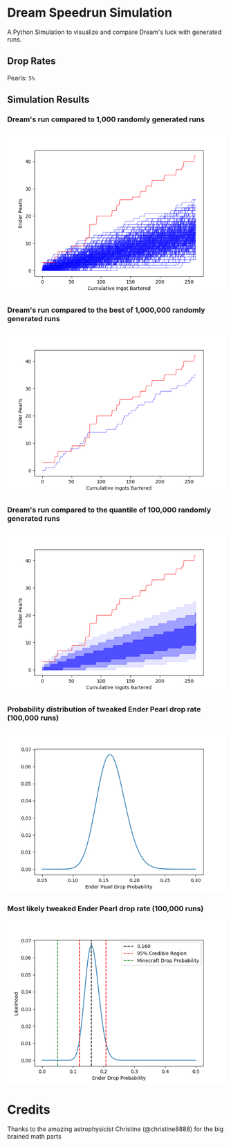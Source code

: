 # Dream Speedrun Simulation
A Python Simulation to visualize and compare Dream's luck with generated runs.

## Drop Rates
Pearls: ```5%```

## Simulation Results
### Dream's run compared to 1,000 randomly generated runs
![](/imgs/runs.png)

### Dream's run compared to the best of 1,000,000 randomly generated runs
![](/imgs/best_run.png)

### Dream's run compared to the quantile of 100,000 randomly generated runs
![](/imgs/quantiles.png)

### Probability distribution of tweaked Ender Pearl drop rate (100,000 runs)
![](/imgs/drop_probability.png)

### Most likely tweaked Ender Pearl drop rate (100,000 runs)
![](/imgs/most_likely_drop.png)

# Credits
Thanks to the amazing astrophysicist Christine (@christine8888) for the big brained math parts